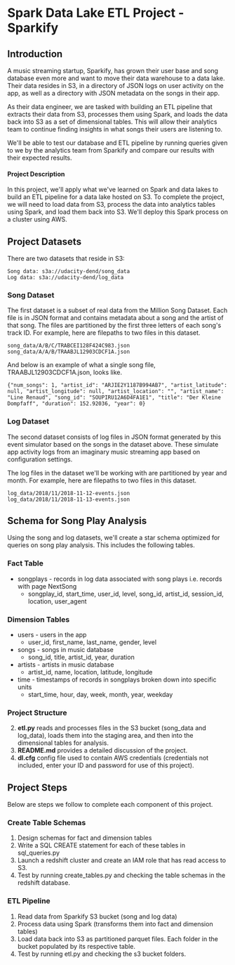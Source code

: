 # Spark Data Lake ETL Project - Sparkify

## Introduction
A music streaming startup, Sparkify, has grown their user base and song database even more and want to move their data warehouse to a data lake. Their data resides in S3, in a directory of JSON logs on user activity on the app, as well as a directory with JSON metadata on the songs in their app.

As their data engineer, we are tasked with building an ETL pipeline that extracts their data from S3, processes them using Spark, and loads the data back into S3 as a set of dimensional tables. This will allow their analytics team to continue finding insights in what songs their users are listening to.

We'll be able to test our database and ETL pipeline by running queries given to we by the analytics team from Sparkify and compare our results with their expected results.

#### Project Description
In this project, we'll apply what we've learned on Spark and data lakes to build an ETL pipeline for a data lake hosted on S3. To complete the project, we will need to load data from S3, process the data into analytics tables using Spark, and load them back into S3. We'll deploy this Spark process on a cluster using AWS.

## Project Datasets
There are two datasets that reside in S3:

    Song data: s3a://udacity-dend/song_data
    Log data: s3a://udacity-dend/log_data

### Song Dataset
The first dataset is a subset of real data from the Million Song Dataset. Each file is in JSON format and contains metadata about a song and the artist of that song. The files are partitioned by the first three letters of each song's track ID. For example, here are filepaths to two files in this dataset.

    song_data/A/B/C/TRABCEI128F424C983.json
    song_data/A/A/B/TRAABJL12903CDCF1A.json
  And below is an example of what a single song file, TRAABJL12903CDCF1A.json, looks like.

    {"num_songs": 1, "artist_id": "ARJIE2Y1187B994AB7", "artist_latitude": null, "artist_longitude": null, "artist_location": "", "artist_name": "Line Renaud", "song_id": "SOUPIRU12A6D4FA1E1", "title": "Der Kleine Dompfaff", "duration": 152.92036, "year": 0}

### Log Dataset
The second dataset consists of log files in JSON format generated by this event simulator based on the songs in the dataset above. These simulate app activity logs from an imaginary music streaming app based on configuration settings.

The log files in the dataset we'll be working with are partitioned by year and month. For example, here are filepaths to two files in this dataset.

    log_data/2018/11/2018-11-12-events.json
    log_data/2018/11/2018-11-13-events.json


## Schema for Song Play Analysis
Using the song and log datasets, we'll create a star schema optimized for queries on song play analysis. This includes the following tables.

### Fact Table
- songplays - records in log data associated with song plays i.e. records with page NextSong
  - songplay_id, start_time, user_id, level, song_id, artist_id, session_id, location, user_agent

### Dimension Tables
- users - users in the app
  - user_id, first_name, last_name, gender, level
- songs - songs in music database
  - song_id, title, artist_id, year, duration
- artists - artists in music database
  - artist_id, name, location, latitude, longitude
- time - timestamps of records in songplays broken down into specific units
  - start_time, hour, day, week, month, year, weekday


### Project Structure

2. **etl.py** reads and processes files in the S3 bucket (song_data and log_data), loads them into the staging area, and then into the dimensional tables for analysis.
4. **README.md** provides a detailed discussion of the project.
5. **dl.cfg** config file used to contain AWS credentials (credentials not included, enter your ID and password for use of this project).

## Project Steps
Below are steps we follow to complete each component of this project.

### Create Table Schemas
1. Design schemas for fact and dimension tables
2. Write a SQL CREATE statement for each of these tables in sql_queries.py
5. Launch a redshift cluster and create an IAM role that has read access to S3.
7. Test by running create_tables.py and checking the table schemas in the redshift database.

### ETL Pipeline
1. Read data from Sparkify S3 bucket (song and log data)
2. Process data using Spark (transforms them into fact and dimension tables)
3. Load data back into S3 as partitioned parquet files. Each folder in the bucket populated by its respective table.
4. Test by running etl.py and checking the s3 bucket folders.
